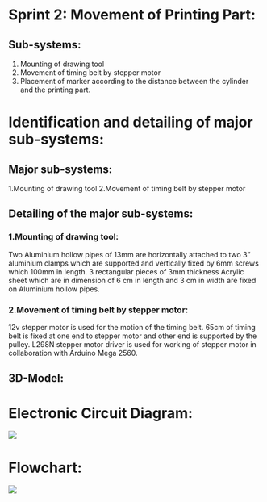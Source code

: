 # Sprint 2: Movement of Printing Part:
## Sub-systems:
1.	Mounting of drawing tool
2.	Movement of timing belt by stepper motor
3.	Placement of marker according to the distance between the cylinder and the printing part.
# Identification and detailing of major sub-systems:
## Major sub-systems:
1.Mounting of drawing tool
2.Movement of timing belt by stepper motor
## Detailing of the major sub-systems:
### 1.Mounting of drawing tool:
Two Aluminium hollow pipes of 13mm are horizontally attached to two 3” aluminium clamps which are supported and vertically fixed by 6mm screws which 100mm in length. 3 rectangular pieces of 3mm thickness Acrylic sheet which are in dimension of 6 cm in length and 3 cm in width are fixed on Aluminium hollow pipes.
### 2.Movement of timing belt by stepper motor:
12v stepper motor is used for the motion of the timing belt. 65cm of timing belt is fixed at one end to stepper motor and other end is supported by the pulley. L298N stepper motor driver is used for working of stepper motor in collaboration with Arduino Mega 2560.
## 3D-Model:

# Electronic Circuit Diagram:
![](https://user-images.githubusercontent.com/42512399/49520691-d1fe0280-f8c9-11e8-9014-4c7ede7a4c50.JPG)
# Flowchart:
![](https://user-images.githubusercontent.com/42512399/49465076-abd15780-f822-11e8-896c-8c109c66a41b.JPG)
